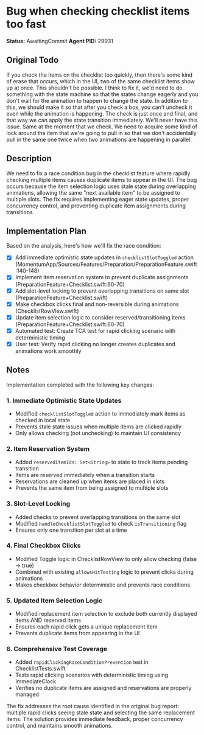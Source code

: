 # Bug when checking checklist items too fast

**Status:** AwaitingCommit
**Agent PID:** 29931

## Original Todo

If you check the items on the checklist too quickly, then there's some kind of erase that occurs, which in the UI, two of the same checklist items show up at once. This shouldn't be possible. I think to fix it, we'd need to do something with the state machine so that the states change eagerly and you don't wait for the animation to happen to change the state. In addition to this, we should make it so that after you check a box, you can't uncheck it even while the animation is happening. The check is just once and final, and that way we can apply the state transition immediately. We'll never have this issue. Same at the moment that we check. We need to acquire some kind of lock around the item that we're going to pull in so that we don't accidentally pull in the same one twice when two animations are happening in parallel.

## Description

We need to fix a race condition bug in the checklist feature where rapidly checking multiple items causes duplicate items to appear in the UI. The bug occurs because the item selection logic uses stale state during overlapping animations, allowing the same "next available item" to be assigned to multiple slots. The fix requires implementing eager state updates, proper concurrency control, and preventing duplicate item assignments during transitions.

## Implementation Plan

Based on the analysis, here's how we'll fix the race condition:

- [x] Add immediate optimistic state updates in `checklistSlotToggled` action (MomentumApp/Sources/Features/Preparation/PreparationFeature.swift:140-148)
- [x] Implement item reservation system to prevent duplicate assignments (PreparationFeature+Checklist.swift:60-70)
- [x] Add slot-level locking to prevent overlapping transitions on same slot (PreparationFeature+Checklist.swift)
- [x] Make checkbox clicks final and non-reversible during animations (ChecklistRowView.swift)
- [x] Update item selection logic to consider reserved/transitioning items (PreparationFeature+Checklist.swift:60-70)
- [x] Automated test: Create TCA test for rapid clicking scenario with deterministic timing
- [x] User test: Verify rapid clicking no longer creates duplicates and animations work smoothly

## Notes

Implementation completed with the following key changes:

### 1. Immediate Optimistic State Updates
- Modified `checklistSlotToggled` action to immediately mark items as checked in local state
- Prevents stale state issues when multiple items are clicked rapidly
- Only allows checking (not unchecking) to maintain UI consistency

### 2. Item Reservation System  
- Added `reservedItemIds: Set<String>` to state to track items pending transition
- Items are reserved immediately when a transition starts
- Reservations are cleaned up when items are placed in slots
- Prevents the same item from being assigned to multiple slots

### 3. Slot-Level Locking
- Added checks to prevent overlapping transitions on the same slot
- Modified `handleChecklistSlotToggled` to check `isTransitioning` flag
- Ensures only one transition per slot at a time

### 4. Final Checkbox Clicks
- Modified Toggle logic in ChecklistRowView to only allow checking (false -> true)
- Combined with existing `allowsHitTesting` logic to prevent clicks during animations
- Makes checkbox behavior deterministic and prevents race conditions

### 5. Updated Item Selection Logic
- Modified replacement item selection to exclude both currently displayed items AND reserved items
- Ensures each rapid click gets a unique replacement item
- Prevents duplicate items from appearing in the UI

### 6. Comprehensive Test Coverage
- Added `rapidClickingRaceConditionPrevention` test in ChecklistTests.swift
- Tests rapid clicking scenarios with deterministic timing using ImmediateClock
- Verifies no duplicate items are assigned and reservations are properly managed

The fix addresses the root cause identified in the original bug report: multiple rapid clicks seeing stale state and selecting the same replacement items. The solution provides immediate feedback, proper concurrency control, and maintains smooth animations.